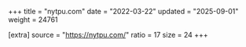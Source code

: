 +++
title = "nytpu.com"
date = "2022-03-22"
updated = "2025-09-01"
weight = 24761

[extra]
source = "https://nytpu.com/"
ratio = 17
size = 24
+++
